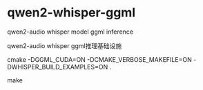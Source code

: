 # qwen2-whisper-ggml
qwen2-audio whisper model ggml inference

qwen2-audio whisper ggml推理基础设施

cmake -DGGML_CUDA=ON -DCMAKE_VERBOSE_MAKEFILE=ON -DWHISPER_BUILD_EXAMPLES=ON .

make
